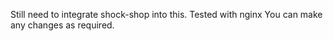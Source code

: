 Still need to integrate shock-shop into this. 
Tested with nginx
You can make any changes as required.
